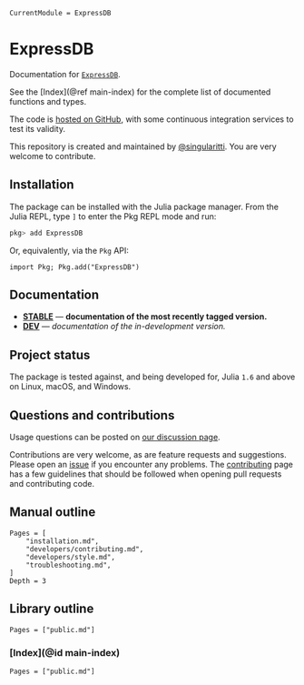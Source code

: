 ```@meta
CurrentModule = ExpressDB
```

# ExpressDB

Documentation for [`ExpressDB`](https://github.com/MineralsCloud/ExpressDB.jl).

See the [Index](@ref main-index) for the complete list of documented functions
and types.

The code is [hosted on GitHub](https://github.com/MineralsCloud/ExpressDB.jl),
with some continuous integration services to test its validity.

This repository is created and maintained by [@singularitti](https://github.com/singularitti).
You are very welcome to contribute.

## Installation

The package can be installed with the Julia package manager.
From the Julia REPL, type `]` to enter the Pkg REPL mode and run:

```julia
pkg> add ExpressDB
```

Or, equivalently, via the `Pkg` API:

```@repl
import Pkg; Pkg.add("ExpressDB")
```

## Documentation

- [**STABLE**](https://MineralsCloud.github.io/ExpressDB.jl/stable) — **documentation of the most recently tagged version.**
- [**DEV**](https://MineralsCloud.github.io/ExpressDB.jl/dev) — _documentation of the in-development version._

## Project status

The package is tested against, and being developed for, Julia `1.6` and above on Linux,
macOS, and Windows.

## Questions and contributions

Usage questions can be posted on
[our discussion page](https://github.com/MineralsCloud/ExpressDB.jl/discussions).

Contributions are very welcome, as are feature requests and suggestions. Please open an
[issue](https://github.com/MineralsCloud/ExpressDB.jl/issues)
if you encounter any problems. The [contributing](@ref) page has
a few guidelines that should be followed when opening pull requests and contributing code.

## Manual outline

```@contents
Pages = [
    "installation.md",
    "developers/contributing.md",
    "developers/style.md",
    "troubleshooting.md",
]
Depth = 3
```

## Library outline

```@contents
Pages = ["public.md"]
```

### [Index](@id main-index)

```@index
Pages = ["public.md"]
```
